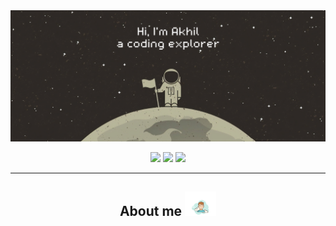 <img src="https://github.com/Akhil-Selukar/Akhil-Selukar/blob/master/images/main.png"/>

<p align="center">
 <img src="https://badges.pufler.dev/years/Akhil-Selukar"/>
 <img src="https://badges.pufler.dev/repos/Akhil-Selukar"/>
 <img src="https://badges.pufler.dev/commits/monthly/Akhil-Selukar" />
</p>
<hr>

<h2 align="center">About me <img src="https://github.com/Akhil-Selukar/Akhil-Selukar/blob/master/images/about-me.png" width="50"></h2>

<!--
**Akhil-Selukar/Akhil-Selukar** is a ✨ _special_ ✨ repository because its `README.md` (this file) appears on your GitHub profile.

Here are some ideas to get you started:

- 🔭 I’m currently working on ...
- 🌱 I’m currently learning ...
- 👯 I’m looking to collaborate on ...
- 🤔 I’m looking for help with ...
- 💬 Ask me about ...
- 📫 How to reach me: ...
- 😄 Pronouns: ...
- ⚡ Fun fact: ...
-->
